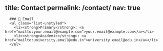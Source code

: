 title: Contact
permalink: /contact/
nav: true
---

<div class="container mt-4">
  <div class="row">
    <!-- Left Column (Contact Info) -->
    <div class="col-lg-8"> 
      
      ### 📧 Email
      <ul class="list-unstyled">
        <li><strong>Primary</strong>: <a href="mailto:your.email@example.com">your.email@example.com</a></li>
        <li><strong>Academic</strong>: <a href="mailto:university.email@edu.in">university.email@edu.in</a></li>
      </ul>
